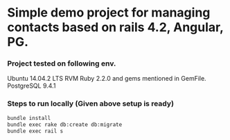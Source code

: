 Simple demo project for managing contacts based on rails 4.2, Angular, PG.
=====


### Project tested on following env.

Ubuntu 14.04.2 LTS
RVM
Ruby 2.2.0 and gems mentioned in GemFile.
PostgreSQL 9.4.1

### Steps to run locally (Given above setup is ready)

```sh
bundle install
bundle exec rake db:create db:migrate
bundle exec rail s
```